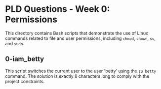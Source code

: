 
# PLD Questions - Week 0: Permissions

This directory contains Bash scripts that demonstrate the use of Linux commands related to file and user permissions, including `chmod`, `chown`, `su`, and `sudo`.

## 0-iam_betty
This script switches the current user to the user 'betty' using the `su betty` command. The solution is exactly 8 characters long to comply with the project constraints.
